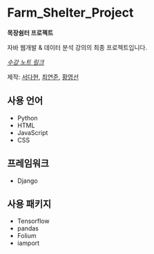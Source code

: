 # Farm_Shelter_Project
**목장쉼터 프로젝트**

자바 웹개발 & 데이터 분석 강의의 최종 프로젝트입니다.

*[수강 노트 링크](https://github.com/DahyeonS/Java_Python_Lecture)*

제작: [서다현](https://github.com/DahyeonS), [최연준](https://github.com/bluyeon1), [황영선](https://github.com/siucrystal)

## 사용 언어
- Python
- HTML
- JavaScript
- CSS

## 프레임워크
- Django

## 사용 패키지
- Tensorflow
- pandas
- Folium
- iamport
